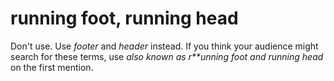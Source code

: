 # running foot, running head

Don't use. Use *footer* and *header* instead. If you think your audience might search for these terms, use *also known as r**unning foot* *and* *running head* on the first mention.
